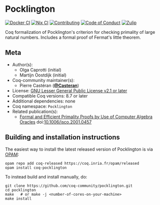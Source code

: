 <!---
This file was generated from `meta.yml`, please do not edit manually.
Follow the instructions on https://github.com/coq-community/templates to regenerate.
--->
# Pocklington

[![Docker CI][docker-action-shield]][docker-action-link]
[![Nix CI][nix-action-shield]][nix-action-link]
[![Contributing][contributing-shield]][contributing-link]
[![Code of Conduct][conduct-shield]][conduct-link]
[![Zulip][zulip-shield]][zulip-link]

[docker-action-shield]: https://github.com/coq-community/pocklington/workflows/Docker%20CI/badge.svg?branch=master
[docker-action-link]: https://github.com/coq-community/pocklington/actions?query=workflow:"Docker%20CI"

[nix-action-shield]: https://github.com/coq-community/pocklington/workflows/Nix%20CI/badge.svg?branch=master
[nix-action-link]: https://github.com/coq-community/pocklington/actions?query=workflow:"Nix%20CI"

[contributing-shield]: https://img.shields.io/badge/contributions-welcome-%23f7931e.svg
[contributing-link]: https://github.com/coq-community/manifesto/blob/master/CONTRIBUTING.md

[conduct-shield]: https://img.shields.io/badge/%E2%9D%A4-code%20of%20conduct-%23f15a24.svg
[conduct-link]: https://github.com/coq-community/manifesto/blob/master/CODE_OF_CONDUCT.md

[zulip-shield]: https://img.shields.io/badge/chat-on%20zulip-%23c1272d.svg
[zulip-link]: https://coq.zulipchat.com/#narrow/stream/237663-coq-community-devs.20.26.20users



Coq formalization of Pocklington's criterion for checking primality of
large natural numbers. Includes a formal proof of Fermat's little theorem.

## Meta

- Author(s):
  - Olga Caprotti (initial)
  - Martijn Oostdijk (initial)
- Coq-community maintainer(s):
  - Pierre Castéran ([**@Casteran**](https://github.com/Casteran))
- License: [GNU Lesser General Public License v2.1 or later](LICENSE)
- Compatible Coq versions: 8.7 or later
- Additional dependencies: none
- Coq namespace: `Pocklington`
- Related publication(s):
  - [Formal and Efficient Primality Proofs by Use of Computer Algebra Oracles](https://core.ac.uk/download/pdf/82730602.pdf) doi:[10.1006/jsco.2001.0457](https://doi.org/10.1006/jsco.2001.0457)

## Building and installation instructions

The easiest way to install the latest released version of Pocklington
is via [OPAM](https://opam.ocaml.org/doc/Install.html):

```shell
opam repo add coq-released https://coq.inria.fr/opam/released
opam install coq-pocklington
```

To instead build and install manually, do:

``` shell
git clone https://github.com/coq-community/pocklington.git
cd pocklington
make   # or make -j <number-of-cores-on-your-machine> 
make install
```




